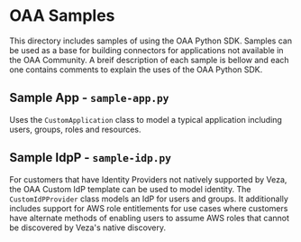 # OAA Samples

This directory includes samples of using the OAA Python SDK. Samples can be used as a base for building connectors
for applications not available in the OAA Community. A breif description of each sample is bellow and each one
contains comments to explain the uses of the OAA Python SDK.


## Sample App - `sample-app.py`

Uses the `CustomApplication` class to model a typical application including users, groups, roles and resources.


## Sample IdpP - `sample-idp.py`

For customers that have Identity Providers not natively supported by Veza, the OAA Custom IdP template can be used
to model identity. The `CustomIdPProvider` class models an IdP for users and groups. It additionally includes support
for AWS role entitlements for use cases where customers have alternate methods of enabling users to assume AWS roles
that cannot be discovered by Veza's native discovery.
